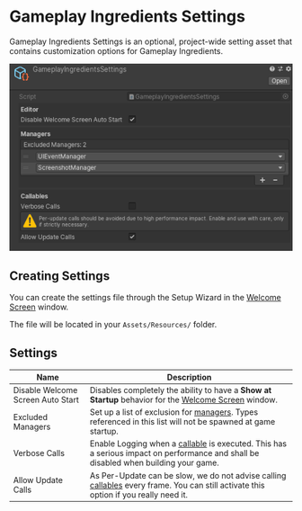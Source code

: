 # Gameplay Ingredients Settings

Gameplay Ingredients Settings is an optional, project-wide setting asset that contains customization options for Gameplay Ingredients.

![](images/settings.png)

## Creating Settings

You can create the settings file through the Setup Wizard in the [Welcome Screen](welcome-screen.md) window.

The file will be located in your `Assets/Resources/` folder.

## Settings

| Name                              | Description                                                  |
| --------------------------------- | ------------------------------------------------------------ |
| Disable Welcome Screen Auto Start | Disables completely the ability to have a **Show at Startup** behavior for the [Welcome Screen](welcome-screen.md) window. |
| Excluded Managers                 | Set up a list of exclusion for [managers](managers.md). Types referenced in this list will not be spawned at game startup. |
| Verbose Calls                     | Enable Logging when a [callable](callable.md) is executed. This has a serious impact on performance and shall be disabled when building your game. |
| Allow Update Calls                | As Per-Update can be slow, we do not advise calling [callables](callable.md) every frame. You can still activate this option if you really need it. |

